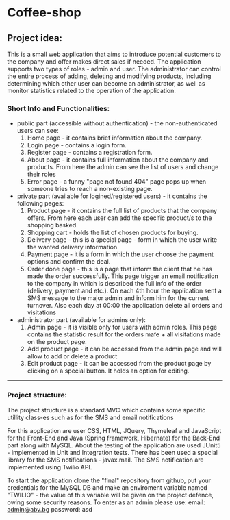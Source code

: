 # Coffee-shop

<h2>Project idea:</h2>
This is a small web application that aims to introduce potential customers to the company and offer makes direct sales if needed.
The application supports two types of roles - admin and user. The administrator can control the entire process of adding, deleting and modifying products, including determining which other user can become an administrator, as well as monitor statistics related to the operation of the application.

<h3>Short Info and Functionalities:</h3>
<ul>
<li> public part (accessible without authentication) - the non-authenticated users can see:
  <ol type="1">
  <li> Home page - it contains brief information about the company. </li>
  <li> Login page - contains a login form.</li>
  <li> Register page - contains a registration form.</li>
  <li> About page - it contains full information about the company and products. From here the admin can see the list of users and change their roles</li>
  <li> Error page - a funny "page not found 404" page pops up when someone tries to reach a non-existing page.</li>
  </ol>
</li>
<li> private part (available for logined/registered users) - it contains the following pages:
   <ol type="1">
  <li> Product page - it contains the full list of products that the company offers. From here each user can add the specific product/s to the shopping basked.</li>
  <li> Shopping cart - holds the list of chosen products for buying.</li>
      <li> Delivery page - this is a special page - form in which the user write the wanted delivery information.</li>
      <li> Payment page - it is a form in which the user choose the payment options and confirm the deal.</li>
     <li> Order done page - this is a page that inform the client that he has made the order successfully. This page trigger an email notification to the company in which is described the full info of the order (delivery, payment and etc.). On each 4th hour the application sent a SMS message to the major admin and inform him for the current turnover. Also each day at 00:00 the application delete all orders and visitations</li>
     </ol>
</li>
<li> administrator part (available for admins only):
  <ol type="1">
   <li> Admin page - it is visible only for users with admin roles. This page contains the statistic result for the orders mafe + all visitations made on the product page.</li>
     <li> Add product page - it can be accessed from the admin page and will allow to add or delete a product</li>
    <li> Edit product page - it can be accessed from the product page by clicking on a special button. It holds an option for editing.</li>
    </ol>
  </li>
</ul>
  
<hr>

<h3>Project structure:</h3>
<p>The project structure is a standard MVC which contains some specific utillity class-es such as for the SMS and email notifications</p>
For this application are user CSS, HTML, JQuery, Thymeleaf and JavaScript for the Front-End and Java (Spring framework, Hibernate) for the Back-End part along with MySQL.
About the testing of the application are used JUnit5 - implemented in Unit and Integration tests.
There has been used a special library for the SMS notifications - javax.mail. The SMS notification are implemented using Twilio API.

To start the application clone the "final" repository from github, put your credentials for the MySQL DB and make an enviroment variable named "TWILIO" - the value of this variable will be given on the project defence, owing some security reasons.
To enter as an admin please use:
email: admin@abv.bg
password: asd
